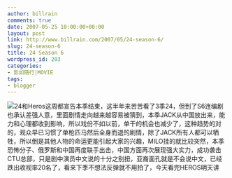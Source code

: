 ```yaml
---
author: billrain
comments: true
date: 2007-05-25 10:00:00+00:00
layout: post
link: http://www.billrain.com/2007/05/24-season-6/
slug: 24-season-6
title: 24 Season 6
wordpress_id: 203
categories:
- 影如随行|MOVIE
tags:
- blogger
---
```


[![](http://bp2.blogger.com/_lAHIYwHGO4A/Rlaz1tr4iMI/AAAAAAAABdU/AklTrWl0btQ/s400/BF467DE63A6994ACF00669343BE258F4_800_SosBOxjVyGVR.jpg)](http://bp2.blogger.com/_lAHIYwHGO4A/Rlaz1tr4iMI/AAAAAAAABdU/AklTrWl0btQ/s1600-h/BF467DE63A6994ACF00669343BE258F4_800_SosBOxjVyGVR.jpg)24和Heros这周都宣告本季结束，这半年来苦苦看了3季24，但到了S6连编剧也承认差强人意，里面剧情走向越来越容易被猜到，本季JACK从中国放出来，能力和心理都收到影响，所以戏份不如以前，单干的机会也减少了，这种趋势的对的，观众早已习惯了单枪匹马然后全身而退的剧情，除了JACK所有人都可以牺牲，所以倒是其他人物的命运更能引起大家的兴趣，MILO挂的就比较突然，本季恐怖分子、俄罗斯和中国再度联手出击，中国方面再次展现强大实力，成功袭击CTU总部，只是剧中演员中文说的十分之别扭，亚裔面孔就是不会说中文，已经跌出收视率20名了，看来下季不想法反弹就不用拍了，今天看完HEROS明天讲  

